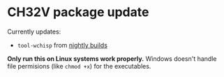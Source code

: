 # CH32V package update

Currently updates:

* `tool-wchisp` from [nightly builds](https://github.com/ch32-rs/wchisp)

**Only run this on Linux systems work properly.** Windows doesn't handle file permisions (like `chmod +x`) for the executables.